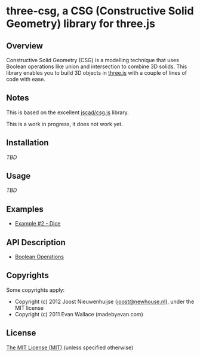 # three-csg, a CSG (Constructive Solid Geometry) library for three.js

## Overview

Constructive Solid Geometry (CSG) is a modelling technique that uses Boolean operations like union and intersection to combine 3D solids. This library enables you to build 3D objects in [three.js](https://threejs.org/) with a couple of lines of code with ease.

## Notes

This is based on the excellent [jscad/csg.js](https://github.com/jscad/csg.js) library.

This is a work in progress, it does not work yet.

## Installation

_TBD_

## Usage

_TBD_

## Examples

-   [Example #2 - Dice](https://github.com/SebiTimeWaster/three-csg/blob/master/examples/examples2.html)

## API Description

-   [Boolean Operations](https://github.com/SebiTimeWaster/three-csg/blob/master/docs/BooleanOperations.md)

## Copyrights

Some copyrights apply:

-   Copyright (c) 2012 Joost Nieuwenhuijse (joost@newhouse.nl), under the MIT license
-   Copyright (c) 2011 Evan Wallace (madebyevan.com)

## License

[The MIT License (MIT)](https://github.com/SebiTimeWaster/three-csg/blob/master/LICENSE)
(unless specified otherwise)
